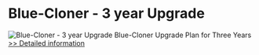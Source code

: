 # Blue-Cloner - 3 year Upgrade
![Blue-Cloner - 3 year Upgrade](https://mycommerce.akamaized.net/api/pimages/P300900300/BIG/300900300.JPG)
Blue-Cloner Upgrade Plan for Three Years
[>> Detailed information](https://secure.shareit.com/shareit/product.html?productid=300900300&affiliateid=200057808)